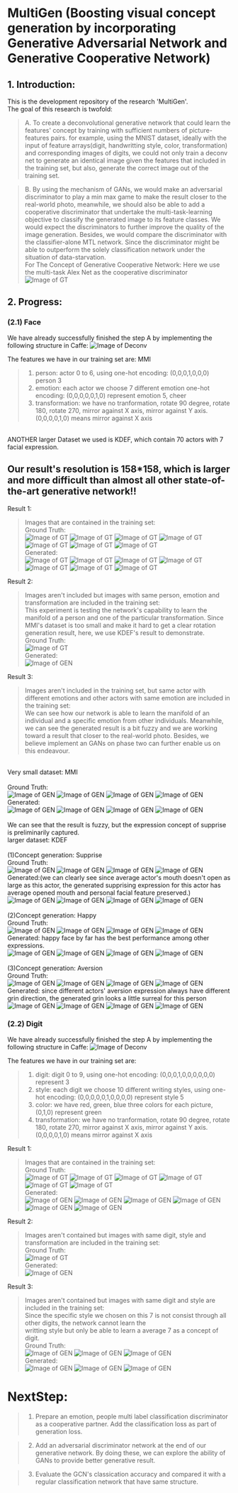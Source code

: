 # MultiGen (Boosting visual concept generation by incorporating Generative Adversarial Network and Generative Cooperative Network)
## 1. Introduction:
This is the development repository of the research 'MultiGen'.  
The goal of this research is twofold:
> A. To create a deconvolutional generative network that could learn the features' concept by training with sufficient numbers of picture-features pairs. 
> for example, using the MNIST dataset, ideally with the input of feature arrays(digit, handwritting style, color, transformation) and corresponding images of digits, we could not only train a deconv net to generate an identical image given the features that included in the training set, but also, generate the correct image out of the training set.   
 
> B. By using the mechanism of GANs, we would make an adversarial discriminator to play a min max game to make the result closer to the real-world photo, meanwhile, we should also be able to add a cooperative discriminator that undertake the multi-task-learning objective to classify the generated image to its feature classes. We would expect the discriminators to further improve the quality of the image generation. Besides, we would compare the discriminator with the classifier-alone MTL network. Since the discriminator might be able to outperform the solely classification network under the situation of data-starvation.  
For The Concept of Generative Cooperative Network: Here we use the multi-task Alex Net as the cooperative discriminator
</br>![Image of GT](https://github.com/Xharlie/MultiGen/blob/master/README_IMG/face/GCN.png)
  
  
## 2. Progress: 
### (2.1) Face
We have already successfully finished the step A by implementing the following structure in Caffe:
![Image of Deconv](https://github.com/Xharlie/MultiGen/blob/master/README_IMG/face/Deconv.png) 
 
The features we have in our training set are: MMI
> 1. person: actor 0 to 6, using one-hot encoding: (0,0,0,1,0,0,0) person 3
> 2. emotion: each actor we choose 7 different emotion  one-hot encoding: (0,0,0,0,0,1,0) represent emotion 5, cheer
> 3. transformation: we have no tranformation, rotate 90 degree, rotate 180, rotate 270, mirror against X axis, mirror against Y axis.
(0,0,0,0,1,0) means mirror against X axis   
</br> 
ANOTHER larger Dataset we used is KDEF, which contain 70 actors with 7 facial expression.
 
## Our result's resolution is 158*158, which is larger and more difficult than almost all other state-of-the-art generative network!! 
  
  
Result 1:  
> Images that are contained in the training set:
</br>Ground Truth:</br>
![Image of GT](https://github.com/Xharlie/MultiGen/blob/master/README_IMG/face/GT0-0.png)
![Image of GT](https://github.com/Xharlie/MultiGen/blob/master/README_IMG/face/GT0-1.png)
![Image of GT](https://github.com/Xharlie/MultiGen/blob/master/README_IMG/face/GT0-2.png)
![Image of GT](https://github.com/Xharlie/MultiGen/blob/master/README_IMG/face/GT0-3.png)
![Image of GT](https://github.com/Xharlie/MultiGen/blob/master/README_IMG/face/GT0-4.png)
![Image of GT](https://github.com/Xharlie/MultiGen/blob/master/README_IMG/face/GT0-5.png)
![Image of GT](https://github.com/Xharlie/MultiGen/blob/master/README_IMG/face/GT0-6.png)
</br>Generated:</br>
![Image of GT](https://github.com/Xharlie/MultiGen/blob/master/README_IMG/face/GEN0-0.png)
![Image of GT](https://github.com/Xharlie/MultiGen/blob/master/README_IMG/face/GEN0-1.png)
![Image of GT](https://github.com/Xharlie/MultiGen/blob/master/README_IMG/face/GEN0-2.png)
![Image of GT](https://github.com/Xharlie/MultiGen/blob/master/README_IMG/face/GEN0-3.png)
![Image of GT](https://github.com/Xharlie/MultiGen/blob/master/README_IMG/face/GEN0-4.png)
![Image of GT](https://github.com/Xharlie/MultiGen/blob/master/README_IMG/face/GEN0-5.png)
![Image of GT](https://github.com/Xharlie/MultiGen/blob/master/README_IMG/face/GEN0-6.png)

Result 2:  
> Images aren't included but images with same person, emotion and transformation are included in the training set:  
This experiment is testing the network's capability to learn the manifold of a person and one of the particular transformation.
Since MMI's dataset is too small and make it hard to get a clear rotation generation result, here, we use KDEF's result to demonstrate.
</br>Ground Truth:</br>
![Image of GT](https://github.com/Xharlie/MultiGen/blob/master/README_IMG/KDEF/gt4-0-1.JPG)
</br>Generated:</br>
![Image of GEN](https://github.com/Xharlie/MultiGen/blob/master/README_IMG/KDEF/gn4-0-1.JPG)    



Result 3:  
> Images aren't included in the training set, but same actor with different emotions and other actors with same emotion are included in the training set:  
We can see how our network is able to learn the manifold of an individual and a specific emotion from other individuals. 
Meanwhile, we can see the generated result is a bit fuzzy and we are working toward a result that closer to the real-world photo. 
Besides, we believe implement an GANs on phase two can further enable us on this endeavour.

<br>Very small dataset: MMI </br>
</br>Ground Truth:</br>
![Image of GEN](https://github.com/Xharlie/MultiGen/blob/master/README_IMG/face/GT3-3-0.png)
![Image of GEN](https://github.com/Xharlie/MultiGen/blob/master/README_IMG/face/GT3-3-1.png) 
![Image of GEN](https://github.com/Xharlie/MultiGen/blob/master/README_IMG/face/GT3-3-2.png)
![Image of GEN](https://github.com/Xharlie/MultiGen/blob/master/README_IMG/face/GT3-3-3.png)
</br>Generated:</br>
![Image of GEN](https://github.com/Xharlie/MultiGen/blob/master/README_IMG/face/GEN3-3-0.png)
![Image of GEN](https://github.com/Xharlie/MultiGen/blob/master/README_IMG/face/GEN3-3-1.png) 
![Image of GEN](https://github.com/Xharlie/MultiGen/blob/master/README_IMG/face/GEN3-3-2.png)
![Image of GEN](https://github.com/Xharlie/MultiGen/blob/master/README_IMG/face/GEN3-3-3.png)  
</br> We can see that the result is fuzzy, but the expression concept of supprise is preliminarily captured.
<br> larger dataset: KDEF </br>
<br>(1)Concept generation: Supprise
</br>Ground Truth:</br>
![Image of GEN](https://github.com/Xharlie/MultiGen/blob/master/README_IMG/KDEF/gt37-2-0.JPG)
![Image of GEN](https://github.com/Xharlie/MultiGen/blob/master/README_IMG/KDEF/gt37-2-1.JPG) 
![Image of GEN](https://github.com/Xharlie/MultiGen/blob/master/README_IMG/KDEF/gt37-2-2.JPG)
![Image of GEN](https://github.com/Xharlie/MultiGen/blob/master/README_IMG/KDEF/gt37-2-3.JPG)
</br>Generated:(we can clearly see since average actor's mouth doesn't open as large as this actor, the generated supprising expression for this actor has average opened mouth and personal facial feature preserved.)</br>
![Image of GEN](https://github.com/Xharlie/MultiGen/blob/master/README_IMG/KDEF/gn37-2-0.JPG)
![Image of GEN](https://github.com/Xharlie/MultiGen/blob/master/README_IMG/KDEF/gn37-2-1.JPG) 
![Image of GEN](https://github.com/Xharlie/MultiGen/blob/master/README_IMG/KDEF/gn37-2-2.JPG)
![Image of GEN](https://github.com/Xharlie/MultiGen/blob/master/README_IMG/KDEF/gn37-2-3.JPG)
<br><br>(2)Concept generation: Happy
</br>Ground Truth:</br>
![Image of GEN](https://github.com/Xharlie/MultiGen/blob/master/README_IMG/KDEF/gt56-1-0.JPG)
![Image of GEN](https://github.com/Xharlie/MultiGen/blob/master/README_IMG/KDEF/gt56-1-1.JPG) 
![Image of GEN](https://github.com/Xharlie/MultiGen/blob/master/README_IMG/KDEF/gt56-1-2.JPG)
![Image of GEN](https://github.com/Xharlie/MultiGen/blob/master/README_IMG/KDEF/gt56-1-3.JPG)
</br>Generated: happy face by far has the best performance among other expressions.</br>
![Image of GEN](https://github.com/Xharlie/MultiGen/blob/master/README_IMG/KDEF/gn56-1-0.JPG)
![Image of GEN](https://github.com/Xharlie/MultiGen/blob/master/README_IMG/KDEF/gn56-1-1.JPG) 
![Image of GEN](https://github.com/Xharlie/MultiGen/blob/master/README_IMG/KDEF/gn56-1-2.JPG)
![Image of GEN](https://github.com/Xharlie/MultiGen/blob/master/README_IMG/KDEF/gn56-1-3.JPG)
<br><br>(3)Concept generation: Aversion
</br>Ground Truth:</br>
![Image of GEN](https://github.com/Xharlie/MultiGen/blob/master/README_IMG/KDEF/gt55-0-0.JPG)
![Image of GEN](https://github.com/Xharlie/MultiGen/blob/master/README_IMG/KDEF/gt55-0-1.JPG) 
![Image of GEN](https://github.com/Xharlie/MultiGen/blob/master/README_IMG/KDEF/gt55-0-2.JPG)
![Image of GEN](https://github.com/Xharlie/MultiGen/blob/master/README_IMG/KDEF/gt55-0-3.JPG)
</br>Generated: since different actors' aversion expression always have different grin direction, the generated grin looks a little surreal for this person</br>
![Image of GEN](https://github.com/Xharlie/MultiGen/blob/master/README_IMG/KDEF/gn55-0-0.JPG)
![Image of GEN](https://github.com/Xharlie/MultiGen/blob/master/README_IMG/KDEF/gn55-0-1.JPG) 
![Image of GEN](https://github.com/Xharlie/MultiGen/blob/master/README_IMG/KDEF/gn55-0-2.JPG)
![Image of GEN](https://github.com/Xharlie/MultiGen/blob/master/README_IMG/KDEF/gn55-0-3.JPG)
</br>
### (2.2) Digit
We have already successfully finished the step A by implementing the following structure in Caffe:
![Image of Deconv](https://github.com/Xharlie/MultiGen/blob/master/README_IMG/digit/Deconv.png)

The features we have in our training set are:
> 1. digit: digit 0 to 9, using one-hot encoding: (0,0,0,1,0,0,0,0,0,0) represent 3
> 2. style: each digit we choose 10 different writing styles, using  one-hot encoding: (0,0,0,0,0,1,0,0,0,0) represent style 5
> 3. color: we have red, green, blue three colors for each picture, (0,1,0) represent green
> 4. transformation: we have no tranformation, rotate 90 degree, rotate 180, rotate 270, mirror against X axis, mirror against Y axis.
(0,0,0,0,1,0) means mirror against X axis  
  
Result 1:  
> Images that are contained in the training set:
</br>Ground Truth:</br> 
![Image of GT](https://github.com/Xharlie/MultiGen/blob/master/README_IMG/digit/GT3210.png)
![Image of GT](https://github.com/Xharlie/MultiGen/blob/master/README_IMG/digit/GT3211.png)
![Image of GT](https://github.com/Xharlie/MultiGen/blob/master/README_IMG/digit/GT3212.png)
![Image of GT](https://github.com/Xharlie/MultiGen/blob/master/README_IMG/digit/GT3213.png)
![Image of GT](https://github.com/Xharlie/MultiGen/blob/master/README_IMG/digit/GT3214.png)
![Image of GT](https://github.com/Xharlie/MultiGen/blob/master/README_IMG/digit/GT3215.png)
</br>Generated:</br> 
![Image of GEN](https://github.com/Xharlie/MultiGen/blob/master/README_IMG/digit/GEN3210.png)
![Image of GEN](https://github.com/Xharlie/MultiGen/blob/master/README_IMG/digit/GEN3211.png)
![Image of GEN](https://github.com/Xharlie/MultiGen/blob/master/README_IMG/digit/GEN3212.png)
![Image of GEN](https://github.com/Xharlie/MultiGen/blob/master/README_IMG/digit/GEN3213.png)
![Image of GEN](https://github.com/Xharlie/MultiGen/blob/master/README_IMG/digit/GEN3214.png)
![Image of GEN](https://github.com/Xharlie/MultiGen/blob/master/README_IMG/digit/GEN3215.png)  

Result 2:  
> Images aren't contained but images with same digit, style and transformation are included in the training set:
</br>Ground Truth:</br>
![Image of GT](https://github.com/Xharlie/MultiGen/blob/master/README_IMG/digit/GT2401.png)
</br>Generated:</br>
![Image of GEN](https://github.com/Xharlie/MultiGen/blob/master/README_IMG/digit/GEN2401.png)    
  
Result 3:  
> Images aren't contained but images with same digit and style are included in the training set:  
Since the specific style we chosen on this 7 is not consist through all other digits, the network cannot learn the  
writting style but only be able to learn a average 7 as a concept of digit.
</br>Ground Truth:</br>
![Image of GEN](https://github.com/Xharlie/MultiGen/blob/master/README_IMG/digit/GT7904.png)
![Image of GEN](https://github.com/Xharlie/MultiGen/blob/master/README_IMG/digit/GT7914.png) 
![Image of GEN](https://github.com/Xharlie/MultiGen/blob/master/README_IMG/digit/GT7924.png)
</br> Generated:</br> 
![Image of GEN](https://github.com/Xharlie/MultiGen/blob/master/README_IMG/digit/GEN7904.png)
![Image of GEN](https://github.com/Xharlie/MultiGen/blob/master/README_IMG/digit/GEN7914.png) 
![Image of GEN](https://github.com/Xharlie/MultiGen/blob/master/README_IMG/digit/GEN7924.png) 
  
  
# NextStep:     
> 1. Prepare an emotion, people multi label classification discriminator as a cooperative partner. Add the classification 
loss as part of generation loss.
  
> 2. Add an adversarial discriminator network at the end of our generative network. 
By doing these, we can explore the ability of GANs to provide better generative result. 

> 3. Evaluate the GCN's classication accuracy and compared it with a regular classification network that have same structure.

